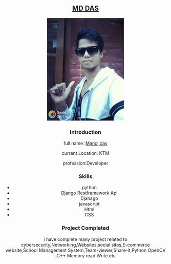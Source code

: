 <center><h2><a href="https://www.facebook.com/manojdastopa/">MD DAS</a></h2>
  <img src="https://github.com/mddas/CMS/blob/master/images/33110028_2109810212612748_3893850378852106240_n.jpg">
<h3>Introduction</h3>
<p>full name :<a href="https://www.facebook.com/manojdastopa/">Manoj das</a></p>
<p>current Location: KTM </p>
<p>profession:Developer</p>
<h3>Skills</h3>
<ul>
  <li>python</li>
   <li>Django Restframework Api</li>
  <li>Djanago</li>
  <li>javascript</li>
  <li>Html</li>
  <li>CSS</li>
</ul>
<h3>Project Completed</h3>
<p>i have complete many project related to cybersecurity,Networking,Websites,social sites,E-commerce website,School Management System,Team-viewer,Share-it,Python OpenCV ,C++ Memory read Write etc</p>
<p

  </center>
  
